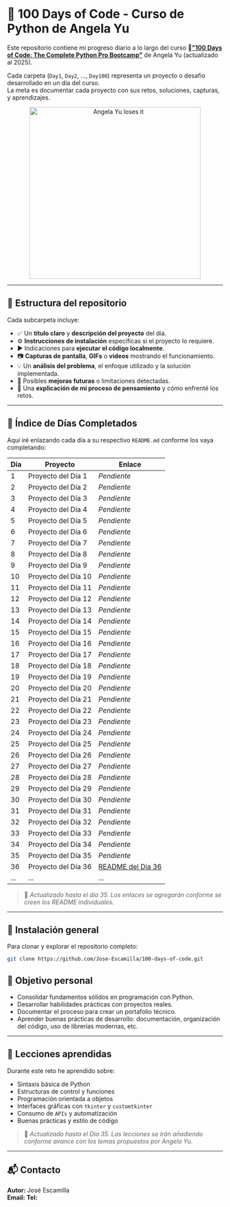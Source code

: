 # 🐍 100 Days of Code - Curso de Python de Angela Yu

Este repositorio contiene mi progreso diario a lo largo del curso 🔗[**"100 Days of Code: The Complete Python Pro Bootcamp"**](https://www.udemy.com/course/100-days-of-code/?srsltid=AfmBOoqXNp44AZo_nD8_QYPr7c2X3pqRs4ibJuQM2gFKR36XMr9y_pvI&couponCode=ST21MT30625G2) de Angela Yu (actualizado al 2025). 

Cada carpeta (`Day1`, `Day2`, ..., `Day100`) representa un proyecto o desafío desarrollado en un día del curso.  
La meta es documentar cada proyecto con sus retos, soluciones, capturas, y aprendizajes.

<!-- ![Angela Yu loses it](https://github.com/Jose-Escamilla/100-days-of-code/raw/master/angela-yu.gif) -->
<p align="center"> <img src="https://github.com/Jose-Escamilla/100-days-of-code/raw/master/angela-yu.gif" width="400" alt="Angela Yu loses it"> </p>

---

## 📁 Estructura del repositorio

Cada subcarpeta incluye:

- ✅ Un **título claro** y **descripción del proyecto** del día.
- ⚙️ **Instrucciones de instalación** específicas si el proyecto lo requiere.
- ▶️ Indicaciones para **ejecutar el código localmente**.
- 📷 **Capturas de pantalla**, **GIFs** o **videos** mostrando el funcionamiento.
- 💡 Un **análisis del problema**, el enfoque utilizado y la solución implementada.
- 🚀 Posibles **mejoras futuras** o limitaciones detectadas.
- 🧠 Una **explicación de mi proceso de pensamiento** y cómo enfrenté los retos.

---

## 📌 Índice de Días Completados

Aquí iré enlazando cada día a su respectivo `README.md` conforme los vaya completando:

| Día | Proyecto | Enlace |
|-----|----------|--------|
| 1   | Proyecto del Día 1  | _Pendiente_ |
| 2   | Proyecto del Día 2  | _Pendiente_ |
| 3   | Proyecto del Día 3  | _Pendiente_ |
| 4   | Proyecto del Día 4  | _Pendiente_ |
| 5   | Proyecto del Día 5  | _Pendiente_ |
| 6   | Proyecto del Día 6  | _Pendiente_ |
| 7   | Proyecto del Día 7  | _Pendiente_ |
| 8   | Proyecto del Día 8  | _Pendiente_ |
| 9   | Proyecto del Día 9  | _Pendiente_ |
| 10  | Proyecto del Día 10 | _Pendiente_ |
| 11  | Proyecto del Día 11 | _Pendiente_ |
| 12  | Proyecto del Día 12 | _Pendiente_ |
| 13  | Proyecto del Día 13 | _Pendiente_ |
| 14  | Proyecto del Día 14 | _Pendiente_ |
| 15  | Proyecto del Día 15 | _Pendiente_ |
| 16  | Proyecto del Día 16 | _Pendiente_ |
| 17  | Proyecto del Día 17 | _Pendiente_ |
| 18  | Proyecto del Día 18 | _Pendiente_ |
| 19  | Proyecto del Día 19 | _Pendiente_ |
| 20  | Proyecto del Día 20 | _Pendiente_ |
| 21  | Proyecto del Día 21 | _Pendiente_ |
| 22  | Proyecto del Día 22 | _Pendiente_ |
| 23  | Proyecto del Día 23 | _Pendiente_ |
| 24  | Proyecto del Día 24 | _Pendiente_ |
| 25  | Proyecto del Día 25 | _Pendiente_ |
| 26  | Proyecto del Día 26 | _Pendiente_ |
| 27  | Proyecto del Día 27 | _Pendiente_ |
| 28  | Proyecto del Día 28 | _Pendiente_ |
| 29  | Proyecto del Día 29 | _Pendiente_ |
| 30  | Proyecto del Día 30 | _Pendiente_ |
| 31  | Proyecto del Día 31 | _Pendiente_ |
| 32  | Proyecto del Día 32 | _Pendiente_ |
| 33  | Proyecto del Día 33 | _Pendiente_ |
| 34  | Proyecto del Día 34 | _Pendiente_ |
| 35  | Proyecto del Día 35 | _Pendiente_ |
| 36  | Proyecto del Día 36 | [README del Día 36](./Day36/README_Day36.md) |
| ... | ... | ... |

> 📌 *Actualizado hasta el día 35. Los enlaces se agregarán conforme se creen los README individuales.*

---
## 🔧 Instalación general

Para clonar y explorar el repositorio completo:

```bash
git clone https://github.com/Jose-Escamilla/100-days-of-code.git
```
## 🌱 Objetivo personal

- Consolidar fundamentos sólidos en programación con Python.
- Desarrollar habilidades prácticas con proyectos reales.
- Documentar el proceso para crear un portafolio técnico.
- Aprender buenas prácticas de desarrollo: documentación, organización del código, uso de librerías modernas, etc.

---

## 🧠 Lecciones aprendidas

Durante este reto he aprendido sobre:

- Sintaxis básica de Python
- Estructuras de control y funciones
- Programación orientada a objetos
- Interfaces gráficas con `tkinter` y `customtkinter`
- Consumo de `APIs` y automatización
- Buenas prácticas y estilo de código


> 📌 *Actualizado hasta el Día 35. Las lecciones se irán añadiendo conforme avance con los temas propuestos por Angela Yu.*

---

## 📬 Contacto

**Autor:** José Escamilla  
**Email:** 
**Tel:**
